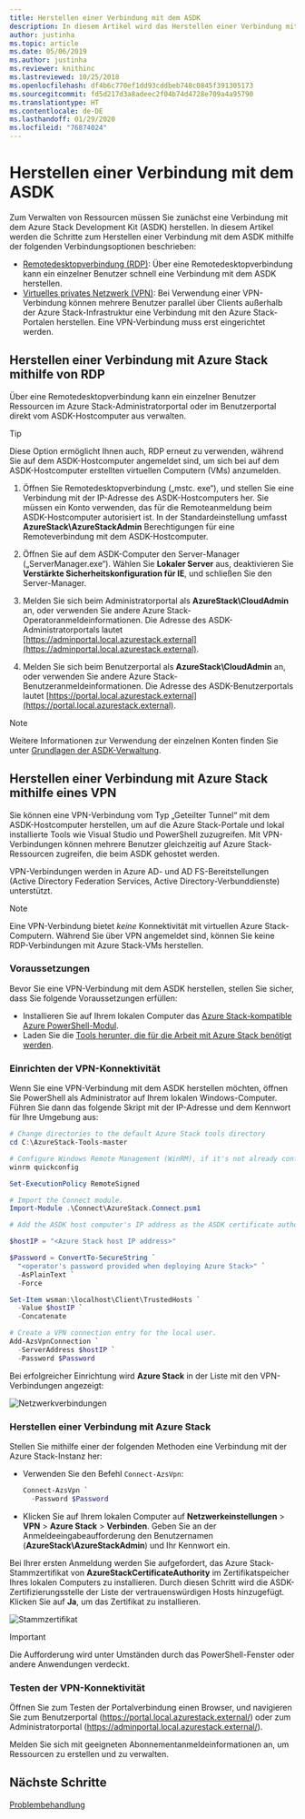 ```yaml
---
title: Herstellen einer Verbindung mit dem ASDK
description: In diesem Artikel wird das Herstellen einer Verbindung mit dem ASDK (Azure Stack Development Kit) erläutert.
author: justinha
ms.topic: article
ms.date: 05/06/2019
ms.author: justinha
ms.reviewer: knithinc
ms.lastreviewed: 10/25/2018
ms.openlocfilehash: df4b6c770ef1dd93cddbeb748c0845f391305173
ms.sourcegitcommit: fd5d217d3a8adeec2f04b74d4728e709a4a95790
ms.translationtype: HT
ms.contentlocale: de-DE
ms.lasthandoff: 01/29/2020
ms.locfileid: "76874024"
---
```

# <a name="connect-to-the-asdk"></a>Herstellen einer Verbindung mit dem ASDK

Zum Verwalten von Ressourcen müssen Sie zunächst eine Verbindung mit dem Azure Stack Development Kit (ASDK) herstellen. In diesem Artikel werden die Schritte zum Herstellen einer Verbindung mit dem ASDK mithilfe der folgenden Verbindungsoptionen beschrieben:

* [Remotedesktopverbindung (RDP)](#connect-with-rdp): Über eine Remotedesktopverbindung kann ein einzelner Benutzer schnell eine Verbindung mit dem ASDK herstellen.
* [Virtuelles privates Netzwerk (VPN)](#connect-with-vpn): Bei Verwendung einer VPN-Verbindung können mehrere Benutzer parallel über Clients außerhalb der Azure Stack-Infrastruktur eine Verbindung mit den Azure Stack-Portalen herstellen. Eine VPN-Verbindung muss erst eingerichtet werden.

<a name="connect-with-rdp"></a>
## <a name="connect-to-azure-stack-using-rdp"></a>Herstellen einer Verbindung mit Azure Stack mithilfe von RDP

Über eine Remotedesktopverbindung kann ein einzelner Benutzer Ressourcen im Azure Stack-Administratorportal oder im Benutzerportal direkt vom ASDK-Hostcomputer aus verwalten.

> [!TIP]
> Diese Option ermöglicht Ihnen auch, RDP erneut zu verwenden, während Sie auf dem ASDK-Hostcomputer angemeldet sind, um sich bei auf dem ASDK-Hostcomputer erstellten virtuellen Computern (VMs) anzumelden.

1. Öffnen Sie Remotedesktopverbindung („mstc. exe“), und stellen Sie eine Verbindung mit der IP-Adresse des ASDK-Hostcomputers her. Sie müssen ein Konto verwenden, das für die Remoteanmeldung beim ASDK-Hostcomputer autorisiert ist. In der Standardeinstellung umfasst **AzureStack\AzureStackAdmin** Berechtigungen für eine Remoteverbindung mit dem ASDK-Hostcomputer.  

2. Öffnen Sie auf dem ASDK-Computer den Server-Manager („ServerManager.exe“). Wählen Sie **Lokaler Server** aus, deaktivieren Sie **Verstärkte Sicherheitskonfiguration für IE**, und schließen Sie den Server-Manager.

3. Melden Sie sich beim Administratorportal als **AzureStack\CloudAdmin** an, oder verwenden Sie andere Azure Stack-Operatoranmeldeinformationen. Die Adresse des ASDK-Administratorportals lautet [https://adminportal.local.azurestack.external](https://adminportal.local.azurestack.external).

4. Melden Sie sich beim Benutzerportal als **AzureStack\CloudAdmin** an, oder verwenden Sie andere Azure Stack-Benutzeranmeldeinformationen. Die Adresse des ASDK-Benutzerportals lautet [https://portal.local.azurestack.external](https://portal.local.azurestack.external).

> [!NOTE]
> Weitere Informationen zur Verwendung der einzelnen Konten finden Sie unter [Grundlagen der ASDK-Verwaltung](asdk-admin-basics.md#what-account-should-i-use).

<a name="connect-with-vpn"></a>
## <a name="connect-to-azure-stack-using-vpn"></a>Herstellen einer Verbindung mit Azure Stack mithilfe eines VPN

Sie können eine VPN-Verbindung vom Typ „Geteilter Tunnel“ mit dem ASDK-Hostcomputer herstellen, um auf die Azure Stack-Portale und lokal installierte Tools wie Visual Studio und PowerShell zuzugreifen. Mit VPN-Verbindungen können mehrere Benutzer gleichzeitig auf Azure Stack-Ressourcen zugreifen, die beim ASDK gehostet werden.

VPN-Verbindungen werden in Azure AD- und AD FS-Bereitstellungen (Active Directory Federation Services, Active Directory-Verbunddienste) unterstützt.

> [!NOTE]
> Eine VPN-Verbindung bietet *keine* Konnektivität mit virtuellen Azure Stack-Computern. Während Sie über VPN angemeldet sind, können Sie keine RDP-Verbindungen mit Azure Stack-VMs herstellen.

### <a name="prerequisites"></a>Voraussetzungen
Bevor Sie eine VPN-Verbindung mit dem ASDK herstellen, stellen Sie sicher, dass Sie folgende Voraussetzungen erfüllen:

- Installieren Sie auf Ihrem lokalen Computer das [Azure Stack-kompatible Azure PowerShell-Modul](asdk-post-deploy.md#install-azure-stack-powershell).  
- Laden Sie die [Tools herunter, die für die Arbeit mit Azure Stack benötigt werden](asdk-post-deploy.md#download-the-azure-stack-tools).

### <a name="set-up-vpn-connectivity"></a>Einrichten der VPN-Konnektivität

Wenn Sie eine VPN-Verbindung mit dem ASDK herstellen möchten, öffnen Sie PowerShell als Administrator auf Ihrem lokalen Windows-Computer. Führen Sie dann das folgende Skript mit der IP-Adresse und dem Kennwort für Ihre Umgebung aus:

```powershell
# Change directories to the default Azure Stack tools directory
cd C:\AzureStack-Tools-master

# Configure Windows Remote Management (WinRM), if it's not already configured.
winrm quickconfig  

Set-ExecutionPolicy RemoteSigned

# Import the Connect module.
Import-Module .\Connect\AzureStack.Connect.psm1

# Add the ASDK host computer's IP address as the ASDK certificate authority (CA) to the list of trusted hosts. Make sure you update the IP address and password values for your environment.

$hostIP = "<Azure Stack host IP address>"

$Password = ConvertTo-SecureString `
  "<operator's password provided when deploying Azure Stack>" `
  -AsPlainText `
  -Force

Set-Item wsman:\localhost\Client\TrustedHosts `
  -Value $hostIP `
  -Concatenate

# Create a VPN connection entry for the local user.
Add-AzsVpnConnection `
  -ServerAddress $hostIP `
  -Password $Password

```

Bei erfolgreicher Einrichtung wird **Azure Stack** in der Liste mit den VPN-Verbindungen angezeigt:

![Netzwerkverbindungen](media/asdk-connect/vpn.png)  

### <a name="connect-to-azure-stack"></a>Herstellen einer Verbindung mit Azure Stack

  Stellen Sie mithilfe einer der folgenden Methoden eine Verbindung mit der Azure Stack-Instanz her:  

  * Verwenden Sie den Befehl `Connect-AzsVpn`:
      
    ```powershell
    Connect-AzsVpn `
      -Password $Password
    ```

  * Klicken Sie auf Ihrem lokalen Computer auf **Netzwerkeinstellungen** > **VPN** > **Azure Stack** > **Verbinden**. Geben Sie an der Anmeldeeingabeaufforderung den Benutzernamen (**AzureStack\AzureStackAdmin**) und Ihr Kennwort ein.

Bei Ihrer ersten Anmeldung werden Sie aufgefordert, das Azure Stack-Stammzertifikat von **AzureStackCertificateAuthority** im Zertifikatspeicher Ihres lokalen Computers zu installieren. Durch diesen Schritt wird die ASDK-Zertifizierungsstelle der Liste der vertrauenswürdigen Hosts hinzugefügt. Klicken Sie auf **Ja**, um das Zertifikat zu installieren.

![Stammzertifikat](media/asdk-connect/cert.png)  
  
  > [!IMPORTANT]
  > Die Aufforderung wird unter Umständen durch das PowerShell-Fenster oder andere Anwendungen verdeckt.

### <a name="test-vpn-connectivity"></a>Testen der VPN-Konnektivität

Öffnen Sie zum Testen der Portalverbindung einen Browser, und navigieren Sie zum Benutzerportal (https://portal.local.azurestack.external/) oder zum Administratorportal (https://adminportal.local.azurestack.external/).

Melden Sie sich mit geeigneten Abonnementanmeldeinformationen an, um Ressourcen zu erstellen und zu verwalten.  

## <a name="next-steps"></a>Nächste Schritte

[Problembehandlung](asdk-troubleshooting.md)
